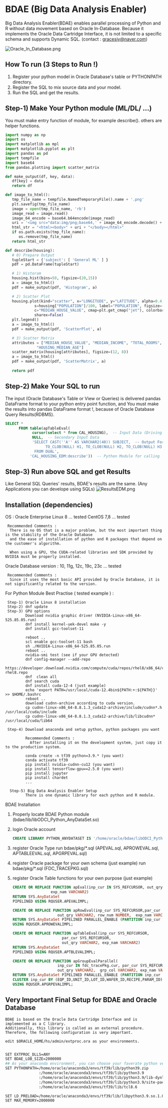 # BDAE (Big Data Analysis Enabler)

Big Data Analysis Enabler(BDAE) enables parallel processing of Python and R without data movement based on Oracle In-Database.
Because it implements the Oracle Data Cartridge Interface, it is not limited to a specific schema and supports Dynamic SQL.
(contact : gracesjy@naver.com)

![Oracle_In_Database.png](./images/Oracle_In_Database.png)

## How To run (3 Steps to Run !)
1. Register your python model in Oracle Database's table or PYTHONPATH directory.
2. Register the SQL to mix source data and your model.
3. Run the SQL and get the results.


## Step-1) Make Your Python module (ML/DL/ ...)

You must make entry function of module, for example describe().
others are helper functions. 

```python
import numpy as np
import os
import matplotlib as mpl
import matplotlib.pyplot as plt
import pandas as pd
import tempfile
import base64
from pandas.plotting import scatter_matrix

def make_output(df, key, data):
   df[key] = data
   return df

def image_to_html():
   tmp_file_name = tempfile.NamedTemporaryFile().name + '.png'
   plt.savefig(tmp_file_name)
   image = open(tmp_file_name, 'rb')
   image_read = image.read()
   image_64_encode = base64.b64encode(image_read)
   uri = '<img src="data:img/png;base64,' + image_64_encode.decode() + '">'
   html_str = "<html><body>" + uri + "</body></html>"
   if os.path.exists(tmp_file_name):
      os.remove(tmp_file_name)
   return html_str

def describe(housing):
   # 0) Prepare Output
   tupleStart = {'subject': [ 'General ML' ] }
   pdf = pd.DataFrame(tupleStart)

   # 1) Historam
   housing.hist(bins=50, figsize=(20,15))
   a = image_to_html()
   pdf = make_output(pdf, 'Histogram', a)

   # 2) Scatter Plot
   housing.plot(kind="scatter", x="LONGITUDE", y="LATITUDE", alpha=0.4,
             s=housing["POPULATION"]/100, label="POPULATION", figsize=(10,7),
             c="MEDIAN_HOUSE_VALUE", cmap=plt.get_cmap("jet"), colorbar=True,
             sharex=False)
   plt.legend()
   a = image_to_html()
   pdf = make_output(pdf, 'ScatterPlot', a)

   # 3) Scatter Matrix
   attributes = ["MEDIAN_HOUSE_VALUE", "MEDIAN_INCOME", "TOTAL_ROOMS",
              "HOUSING_MEDIAN_AGE"]
   scatter_matrix(housing[attributes], figsize=(12, 8))
   a = image_to_html()
   pdf = make_output(pdf, 'ScatterMatrix', a)
   
   return pdf

```

## Step-2) Make Your SQL to run

The input (Oracle Database's Table or View or Queries) is delivered 
pandas DataFrame format to your python entry point function,
and You must make the results into pandas DataFrame format !,
because of Oracle Database Query Results(RDBMS).

```sql
SELECT * 
      FROM table(apTableEval(
         	cursor(select * from CAL_HOUSING),  -- Input Data (Driving Table)
         	NULL,  -- Secondary Input Data
            'SELECT CAST(''A'' AS VARCHAR2(40)) SUBJECT,  -- Output Format
                  TO_CLOB(NULL) H1, TO_CLOB(NULL) H2, TO_CLOB(NULL) H3 
             FROM DUAL',
           'CAL_HOUSING_EDM:describe'))  -- Python Module for calling
```

## Step-3) Run above SQL and get Results
Like General SQL Queries' results, BDAE's results are the same.
(Any Applications you can develope using SQLs)
![ResultsEDM.png](./images/ResultsEDM.png)



## Installation (dependencies)

OS : Oracle Enterprise Linux 8 ... tested
     CentOS 7,8 ... tested

     Recommended Comments :
      There is no OS that is a major problem, but the most important thing is the stability of the Oracle Database
      and the ease of installation of python and R packages that depend on the customer's algorithm.

      When using a GPU, the CUDA-related libraries and SDK provided by NVIDIA must be properly installed.

Oracle Database version : 10, 11g, 12c, 19c, 23c ... tested

     Recommended Comments :
      Since it uses the most basic API provided by Oracle Database, it is not significantly related to the version.

For Python Module Best Practise ( tested example ) :

     Step-1) Oracle Linux 8 installation
     Step-2) dnf update
     Step-3) GPU options
             Download nvidia graphic driver (NVIDIA-Linux-x86_64-525.85.05.run)
             dnf install kernel-uek-devel make -y
             dnf install gcc-toolset-11

             reboot ..
             scl enable gcc-toolset-11 bash
             sh ./NVIDIA-Linux-x86_64-525.85.05.run
             reboot ..
             nvidia-smi test (see if your GPU detected)
             dnf config-manager --add-repo 
             https://developer.download.nvidia.com/compute/cuda/repos/rhel8/x86_64/cuda- rhel8.repo
             dnf  clean all
             dnf search cuda
             dnf install cuda-12-4 (just example)
             echo 'export PATH=/usr/local/cuda-12.4bin${PATH:+:${PATH}}' >> $HOME/.bashrc
             reboot ..
             download cudnn-archive according to cuda version.
             cp cudnn-linux-x86_64-8.8.1.3_cuda12-archive/include/cudnn*.h /usr/local/cuda/include
             cp cudnn-linux-x86_64-8.8.1.3_cuda12-archive/lib/libcudnn* /usr/local/cuda/lib64

     Step-4) Download anaconda and setup python, python packages you want

             Recommended Comments :
               After installing it on the development system, just copy it to the production system.
     
             conda create -n tf39 python=3.9.* (you want)
             conda activate tf39
             pip install nvidia-cudnn-cu12 (you want)
             pip install tensorflow-gpu==2.5.0 (you want)
             pip install jupyter
             pip install chardet
             ...

      Step-5) Big Data Analysis Enabler Setup
             There is one dynamic library for each python and R module.
             
BDAE Installation
   1) Properly locate BDAE Python module (bdae/lib/libODCI_Python_AnyDataSet.so)
   2) login Oracle account
      ```sql
      CREATE LIBRARY PYTHON_ANYDATASET IS '/home/oracle/bdae/libODCI_Python_AnyDataSet.so';
      ```

   3) register Oracle Type
      run bdae/pkg/*.sql (APEVAL.sql, APROWEVAL.sql, APTABLEEVAL.sql, APGRPEVAL.sql)
   
   4) register Oracle package for your own schema (just example)
      run bdae/pkg/*.sql (FDC_TRACEPKG.sql)
   
   5) register Oracle Table functions for your own purpose (just example)
      
      ```sql
      CREATE OR REPLACE FUNCTION apEval(inp_cur IN SYS_REFCURSOR, out_qry VARCHAR2,
                       exp_nam VARCHAR2)
      RETURN SYS.AnyDataSet
      PIPELINED USING RQUSER.APEVALIMPL;

      CREATE OR REPLACE FUNCTION apRowEval(inp_cur SYS_REFCURSOR,par_cur SYS_REFCURSOR,
                          out_qry VARCHAR2, row_num NUMBER,  exp_nam VARCHAR2)
      RETURN SYS.AnyDataSet PIPELINED PARALLEL_ENABLE (PARTITION inp_cur BY ANY)
      USING RQUSER.APROWEVALIMPL;

      CREATE OR REPLACE FUNCTION apTableEval(inp_cur SYS_REFCURSOR,
                            par_cur SYS_REFCURSOR,
                            out_qry VARCHAR2, exp_nam VARCHAR2)
      RETURN SYS.AnyDataSet
      PIPELINED USING RQUSER.APTBLEVALIMPL;

      CREATE OR REPLACE FUNCTION apGroupEvalParallel(
                          inp_cur IN fdc_tracePkg.cur, par_cur SYS_REFCURSOR,
                          out_qry VARCHAR2,  grp_col VARCHAR2, exp_nam VARCHAR2)
      RETURN SYS.AnyDataSet PIPELINED PARALLEL_ENABLE (PARTITION inp_cur BY HASH(EQP_ID,UNIT_ID,LOT_ID,WAFER_ID,RECIPE,PARAM_ID))
      CLUSTER inp_cur BY (EQP_ID,UNIT_ID,LOT_ID,WAFER_ID,RECIPE,PARAM_ID)
      USING RQUSER.APGRPEVALIMPL;
      ```
    
## Very Important Final Setup for BDAE and Oracle Database

    BDAE is based on the Oracle Data Cartridge Interface and is implemented as a C library. 
    Additionally, this library is called as an external procedure. 
    Therefore, the following configuration is very important.

    edit $ORACLE_HOME/hs/admin/extproc.ora as your environments.

```bash

SET EXTPROC_DLLS=ANY
SET BDAE_LOB_SIZE=2000000
## As your anaconda environment, you can choose your faverate python version and related packages !!
SET PYTHONPATH=/home/oracle/anaconda3/envs/tf39/lib/python39.zip
               :/home/oracle/anaconda3/envs/tf39/lib/python3.9
               :/home/oracle/anaconda3/envs/tf39/lib/python3.9/lib-dynload
               :/home/oracle/anaconda3/envs/tf39/lib/python3.9/site-packages
               :/home/oracle/anaconda3/envs/tf39/lib/tcl8.6

SET LD_PRELOAD=/home/oracle/anaconda3/envs/tf39/lib/libpython3.9.so.1.0
SET MAX_MEMORY=2000000
```


   
     


               

